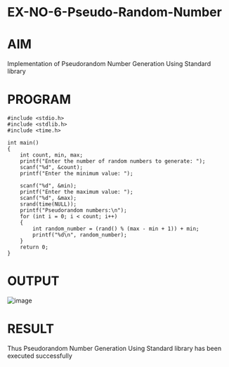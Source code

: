 # EX-NO-6-Pseudo-Random-Number

# AIM

Implementation of Pseudorandom Number Generation Using Standard library

# PROGRAM
```
#include <stdio.h>
#include <stdlib.h>
#include <time.h>

int main() 
{
    int count, min, max;
    printf("Enter the number of random numbers to generate: ");
    scanf("%d", &count);
    printf("Enter the minimum value: ");
    
    scanf("%d", &min);
    printf("Enter the maximum value: ");
    scanf("%d", &max);
    srand(time(NULL));
    printf("Pseudorandom numbers:\n");   
    for (int i = 0; i < count; i++) 
    {
        int random_number = (rand() % (max - min + 1)) + min;
        printf("%d\n", random_number);
    }
    return 0;
}
```




# OUTPUT
![image](https://github.com/user-attachments/assets/e6527e59-3c8a-4282-b577-9c02f6a3d054)

# RESULT
Thus Pseudorandom Number Generation Using Standard library has been executed successfully


